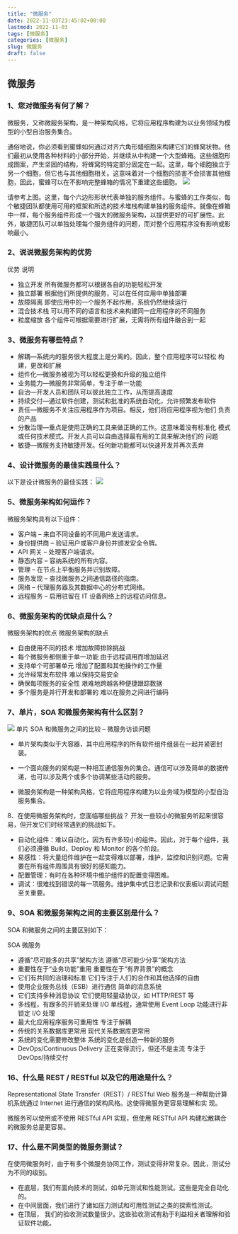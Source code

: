 ```yaml
---
title: "微服务"
date: 2022-11-03T23:45:02+08:00
lastmod: 2022-11-03
tags: [微服务]
categories: [微服务]
slug: 微服务
draft: false
---
```


## 微服务
### 1、您对微服务有何了解？
微服务，又称微服务架构，是一种架构风格，它将应用程序构建为以业务领域为模型的小型自治服务集合。

通俗地说，你必须看到蜜蜂如何通过对齐六角形蜡细胞来构建它们的蜂窝状物。他们最初从使用各种材料的小部分开始，并继续从中构建一个大型蜂箱。这些细胞形成图案，产生坚固的结构，将蜂窝的特定部分固定在一起。这里，每个细胞独立于另一个细胞，但它也与其他细胞相关。这意味着对一个细胞的损害不会损害其他细胞，因此，蜜蜂可以在不影响完整蜂箱的情况下重建这些细胞。
![](https://raw.githubusercontent.com/JF-011101/Image_hosting_rep/main/20221106082637.png)

请参考上图。这里，每个六边形形状代表单独的服务组件。与蜜蜂的工作类似，每个敏捷团队都使用可用的框架和所选的技术堆栈构建单独的服务组件。就像在蜂箱中一样，每个服务组件形成一个强大的微服务架构，以提供更好的可扩展性。此外，敏捷团队可以单独处理每个服务组件的问题，而对整个应用程序没有影响或影响最小。


### 2、说说微服务架构的优势
优势 说明
- 独立开发 所有微服务都可以根据各自的功能轻松开发
- 独立部署 根据他们所提供的服务，可以在任何应用中单独部署
- 故障隔离 即使应用中的一个服务不起作用，系统仍然继续运行
- 混合技术栈 可以用不同的语言和技术来构建同一应用程序的不同服务
- 粒度缩放 各个组件可根据需要进行扩展，无需将所有组件融合到一起


### 3、微服务有哪些特点？
- 解耦—系统内的服务很大程度上是分离的。因此，整个应用程序可以轻松
构建，更改和扩展
- 组件化—微服务被视为可以轻松更换和升级的独立组件
- 业务能力—微服务非常简单，专注于单一功能
- 自治—开发人员和团队可以彼此独立工作，从而提高速度
- 持续交付—通过软件创建，测试和批准的系统自动化，允许频繁发布软件
- 责任—微服务不关注应用程序作为项目。相反，他们将应用程序视为他们
负责的产品
- 分散治理—重点是使用正确的工具来做正确的工作。这意味着没有标准化
模式或任何技术模式。开发人员可以自由选择最有用的工具来解决他们的
问题
- 敏捷—微服务支持敏捷开发。任何新功能都可以快速开发并再次丢弃


### 4、设计微服务的最佳实践是什么？
以下是设计微服务的最佳实践：
![](https://raw.githubusercontent.com/JF-011101/Image_hosting_rep/main/20221106082810.png)  

### 5、微服务架构如何运作？
微服务架构具有以下组件： 
- 客户端 – 来自不同设备的不同用户发送请求。
- 身份提供商 – 验证用户或客户身份并颁发安全令牌。
- API 网关 – 处理客户端请求。
- 静态内容 – 容纳系统的所有内容。
- 管理 – 在节点上平衡服务并识别故障。
- 服务发现 – 查找微服务之间通信路径的指南。
- 网络 – 代理服务器及其数据中心的分布式网络。
- 远程服务 – 启用驻留在 IT 设备网络上的远程访问信息。

### 6、微服务架构的优缺点是什么？
微服务架构的优点 微服务架构的缺点
- 自由使用不同的技术 增加故障排除挑战
- 每个微服务都侧重于单一功能 由于远程调用而增加延迟
- 支持单个可部署单元 增加了配置和其他操作的工作量
- 允许经常发布软件 难以保持交易安全
- 确保每项服务的安全性 艰难地跨越各种便捷跟踪数据
- 多个服务是并行开发和部署的 难以在服务之间进行编码

### 7、单片，SOA 和微服务架构有什么区别？

![](https://raw.githubusercontent.com/JF-011101/Image_hosting_rep/main/20221106082905.png)
单片 SOA 和微服务之间的比较 – 微服务访谈问题
- 单片架构类似于大容器，其中应用程序的所有软件组件组装在一起并紧密封装。

- 一个面向服务的架构是一种相互通信服务的集合。通信可以涉及简单的数据传递，也可以涉及两个或多个协调某些活动的服务。

- 微服务架构是一种架构风格，它将应用程序构建为以业务域为模型的小型自治服务集合。

8、在使用微服务架构时，您面临哪些挑战？
开发一些较小的微服务听起来很容易，但开发它们时经常遇到的挑战如下。
- 自动化组件：难以自动化，因为有许多较小的组件。因此，对于每个组件，我们必须遵循 Build，Deploy 和 Monitor 的各个阶段。
- 易感性：将大量组件维护在一起变得难以部署，维护，监控和识别问题。它需要在所有组件周围具有很好的感知能力。
- 配置管理：有时在各种环境中维护组件的配置变得困难。
- 调试：很难找到错误的每一项服务。维护集中式日志记录和仪表板以调试问题至关重要。

### 9、SOA 和微服务架构之间的主要区别是什么？
SOA 和微服务之间的主要区别如下：

SOA 微服务
- 遵循“尽可能多的共享”架构方法 遵循“尽可能少分享”架构方法
- 重要性在于“业务功能”重用 重要性在于“有界背景”的概念
- 它们有共同的治理和标准 它们专注于人们的合作和其他选择的自由
- 使用企业服务总线（ESB）进行通信 简单的消息系统
- 它们支持多种消息协议 它们使用轻量级协议，如 HTTP/REST 等
- 多线程，有跟多的开销来处理 I/O 单线程，通常使用 Event Loop 功能进行非锁定 I/O 处理
- 最大化应用程序服务可重用性 专注于解耦
- 传统的关系数据库更常用 现代关系数据库更常用
- 系统的变化需要修改整体 系统的变化是创造一种新的服务
- DevOps/Continuous Delivery 正在变得流行，但还不是主流 专注于 DevOps/持续交付

### 16、什么是 REST / RESTful 以及它的用途是什么？
Representational State Transfer（REST）/ RESTful Web 服务是一种帮助计算机系统通过 Internet 进行通信的架构风格。这使得微服务更容易理解和实
现。

微服务可以使用或不使用 RESTful API 实现，但使用 RESTful API 构建松散耦合的微服务总是更容易。


### 17、什么是不同类型的微服务测试？
在使用微服务时，由于有多个微服务协同工作，测试变得非常复杂。因此，测试分为不同的级别。
- 在底层，我们有面向技术的测试，如单元测试和性能测试。这些是完全自动化的。
- 在中间层面，我们进行了诸如压力测试和可用性测试之类的探索性测试。
- 在顶层， 我们的验收测试数量很少。这些验收测试有助于利益相关者理解和验证软件功能。






























